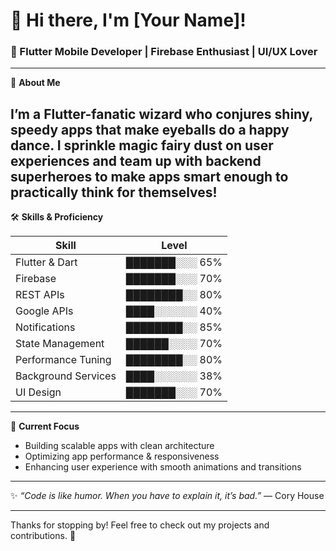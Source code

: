 # 👋 Hi there, I'm [Your Name]!

### 🚀 Flutter Mobile Developer | Firebase Enthusiast | UI/UX Lover

---

🎯 **About Me**

I’m a Flutter-fanatic wizard who conjures shiny, speedy apps that make eyeballs do a happy dance. I sprinkle magic fairy dust on user experiences and team up with backend superheroes to make apps smart enough to practically think for themselves!
---

🛠 **Skills & Proficiency**

| Skill               | Level          |
|---------------------|----------------|
| Flutter & Dart      | ███████░░░ 65% |
| Firebase            | ███████░░░ 70% |
| REST APIs           | ████████░░ 80% |
| Google APIs         | ████░░░░░░ 40% |
| Notifications       | ████████░░ 85% |
| State Management    | ██████░░░░ 70% |
| Performance Tuning  | ████████░░ 80% |
| Background Services | ████░░░░░░ 38% |
| UI Design           | ███████░░░ 70% |

---

🌟 **Current Focus**

- Building scalable apps with clean architecture  
- Optimizing app performance & responsiveness  
- Enhancing user experience with smooth animations and transitions  

---

✨ *“Code is like humor. When you have to explain it, it’s bad.”* — Cory House

---

Thanks for stopping by! Feel free to check out my projects and contributions. 🚀
